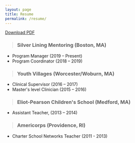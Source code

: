 ```yaml
---
layout: page
title: Resume
permalink: /resume/
---
```


[Download PDF](./assets/Resume_Leah-Harrigan_Oct_2021.pdf)

> ### Silver Lining Mentoring (Boston, MA)
 - Program Manager (2019 – Present) <br>
 - Program Coordinator (2018 – 2019)

> ### Youth Villages (Worcester/Woburn, MA)
 - Clinical Supervisor (2016 – 2017) <br>
 - Master's level Clinician (2015 – 2016)

> ### Eliot-Pearson Children's School (Medford, MA) 
 - Assistant Teacher, (2013 – 2014)

> ### Americorps (Providence, RI)
 - Charter School Networks Teacher (2011 - 2013)
